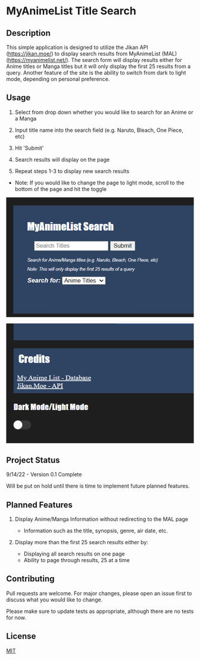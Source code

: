 # MyAnimeList Title Search

## Description

This simple application is designed to utilize the Jikan API (https://jikan.moe/) to display search results from MyAnimeList (MAL) (https://myanimelist.net/). The search form will display results either for Anime titles or Manga titles but it will only display the first 25 results from a query. Another feature of the site is the ability to switch from dark to light mode, depending on personal preference.

## Usage

1. Select from drop down whether you would like to search for an Anime or a Manga

2. Input title name into the search field (e.g. Naruto, Bleach, One Piece, etc)

3. Hit 'Submit'

4. Search results will display on the page

5. Repeat steps 1-3 to display new search results

* Note: If you would like to change the page to light mode, scroll to the bottom of the page and hit the toggle

![Usage](/images/UsageA.gif)

![Lightmode](/images/UsageB.gif)

## Project Status

9/14/22 - Version 0.1 Complete

Will be put on hold until there is time to implement future planned features.

## Planned Features

1. Display Anime/Manga Information without redirecting to the MAL page
    - Information such as the title, synopsis, genre, air date, etc.

2. Display more than the first 25 search results either by:
    - Displaying all search results on one page
    - Ability to page through results, 25 at a time

## Contributing 
Pull requests are welcome. For major changes, please open an issue first to discuss what you would like to change.

Please make sure to update tests as appropriate, although there are no tests for now.

## License
[MIT](https://choosealicense.com/licenses/mit/)
